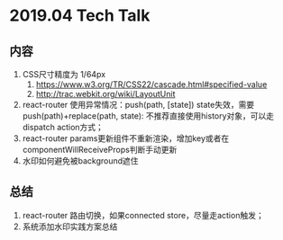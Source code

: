 
# 2019.04 Tech Talk

## 内容

1. CSS尺寸精度为 1/64px
    1. https://www.w3.org/TR/CSS22/cascade.html#specified-value
    2. http://trac.webkit.org/wiki/LayoutUnit
2. react-router 使用异常情况：push(path, [state]) state失效，需要 push(path)+replace(path, state): 不推荐直接使用history对象，可以走dispatch action方式；
5. react-router  params更新组件不重新渲染，增加key或者在componentWillReceiveProps判断手动更新
6. 水印如何避免被background遮住 

## 总结

1. react-router 路由切换，如果connected store，尽量走action触发；
2. 系统添加水印实践方案总结
